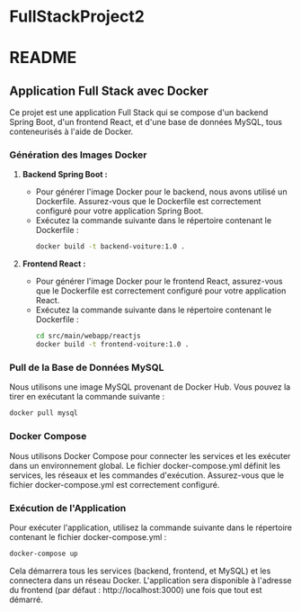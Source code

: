 # FullStackProject2

# README

## Application Full Stack avec Docker

Ce projet est une application Full Stack qui se compose d'un backend Spring Boot, d'un frontend React, et d'une base de données MySQL, tous conteneurisés à l'aide de Docker.

### Génération des Images Docker

1. **Backend Spring Boot :**
   - Pour générer l'image Docker pour le backend, nous avons utilisé un Dockerfile. Assurez-vous que le Dockerfile est correctement configuré pour votre application Spring Boot.
   - Exécutez la commande suivante dans le répertoire contenant le Dockerfile :
     ```bash
     docker build -t backend-voiture:1.0 .
     ```

2. **Frontend React :**
   - Pour générer l'image Docker pour le frontend React, assurez-vous que le Dockerfile est correctement configuré pour votre application React.
   - Exécutez la commande suivante dans le répertoire contenant le Dockerfile :
     ```bash
     cd src/main/webapp/reactjs
     docker build -t frontend-voiture:1.0 .
     ```

### Pull de la Base de Données MySQL

Nous utilisons une image MySQL provenant de Docker Hub. Vous pouvez la tirer en exécutant la commande suivante :

```bash
docker pull mysql
```

### Docker Compose

Nous utilisons Docker Compose pour connecter les services et les exécuter dans un environnement global. Le fichier docker-compose.yml définit les services, les réseaux et les commandes d'exécution. Assurez-vous que le fichier docker-compose.yml est correctement configuré.

### Exécution de l'Application

Pour exécuter l'application, utilisez la commande suivante dans le répertoire contenant le fichier docker-compose.yml :

```bash
docker-compose up
```

Cela démarrera tous les services (backend, frontend, et MySQL) et les connectera dans un réseau Docker.
L'application sera disponible à l'adresse du frontend (par défaut : http://localhost:3000) une fois que tout est démarré.
